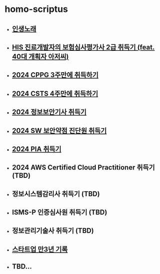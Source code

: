 # homo-scriptus

  - ## [인생노래](./songsinmylife.md)

  - ## [HIS 진료개발자의 보험심사평가사 2급 취득기 (feat. 40대 개획자 아저씨)](./getcertofclaim.md)

  - ## [2024 CPPG 3주만에 취득하기](./getCppg.md)

  - ## [2024 CSTS 4주만에 취득하기](./getCSTS.md)

  - ## [2024 정보보안기사 취득기](./informationsecurityofficer.md)

  - ## [2024 SW 보안약점 진단원 취득기](./getSWdevuldiag.md)

  - ## [2024 PIA 취득기](./getPIA.md)

  - ## 2024 AWS Certified Cloud Practitioner 취득기 (TBD)

  - ## 정보시스템감리사 취득기 (TBD)

  - ## ISMS-P 인증심사원 취득기 (TBD)

  - ## 정보관리기술사 취득기 (TBD)

  - ## [스타트업 만3년 기록](./lifenote.md)

  - ## TBD...
